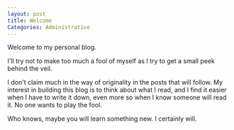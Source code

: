 ```yaml
---
layout: post
title: Welcome
Categories: Administrative
---
```


Welcome to my personal blog.

I'll try not to make too much a fool of myself as I try to get a small peek behind the veil. 

I don't claim much in the way of originality in the posts that will follow. My interest in building this blog is to think about what I read, and I find it easier when I have to write it down, even more so when I know someone will read it. No one wants to play the fool.

Who knows, maybe you will learn something new. I certainly will.

